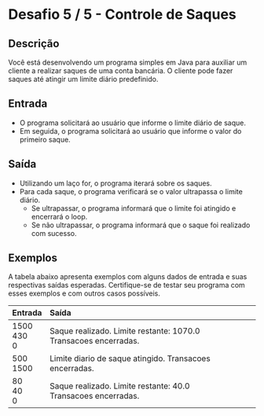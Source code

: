 # Desafio 5 / 5 - Controle de Saques

## Descrição
Você está desenvolvendo um programa simples em Java para auxiliar um cliente a realizar saques de uma conta bancária. O cliente pode fazer saques até atingir um limite diário predefinido.
## Entrada


* O programa solicitará ao usuário que informe o limite diário de saque.
* Em seguida, o programa solicitará ao usuário que informe o valor do primeiro saque.

## Saída

* Utilizando um laço for, o programa iterará sobre os saques.
* Para cada saque, o programa verificará se o valor ultrapassa o limite diário.
  * Se ultrapassar, o programa informará que o limite foi atingido e encerrará o loop.
  * Se não ultrapassar, o programa informará que o saque foi realizado com sucesso.

## Exemplos
A tabela abaixo apresenta exemplos com alguns dados de entrada e suas respectivas saídas esperadas. Certifique-se de testar seu programa com esses exemplos e com outros casos possíveis.
<table>
  <thead>
    <tr align="left">
      <th>Entrada</th>
      <th>Saída</th>
    </tr>
  </thead>
  <tbody align="left">
    <tr>
      <td>1500<br>
        430<br>
         0<br>
      </td>
      <td>Saque realizado. Limite restante: 1070.0<br>
        Transacoes encerradas.<br>
      </td>
    </tr>
    <tr>
      <td>500<br>
          1500<br>
      </td>
      <td>Limite diario de saque atingido. Transacoes encerradas.</td>
    </tr>
    <tr>
      <td>80<br>
          40<br>
          0<br>
</td>
      <td>Saque realizado. Limite restante: 40.0<br>
          Transacoes encerradas.<br>
</td>   
    </tr>
  </tbody>
  <tfoot></tfoot>
</table>